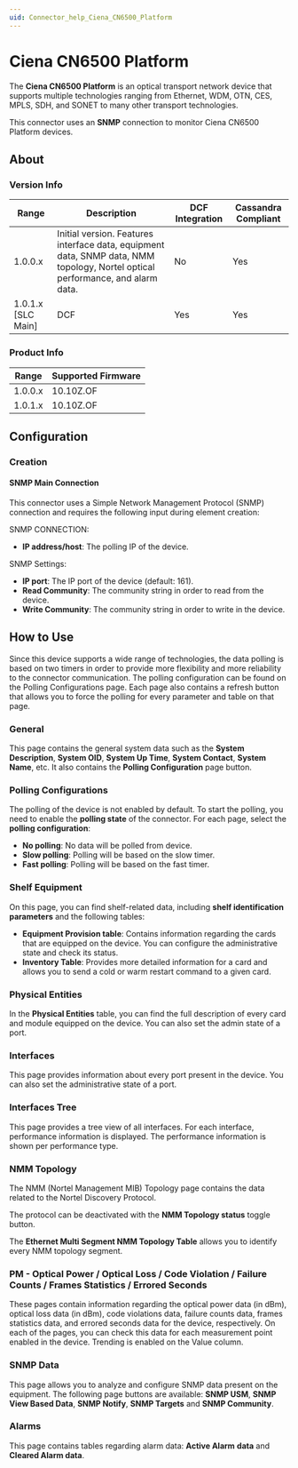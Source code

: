 ```yaml
---
uid: Connector_help_Ciena_CN6500_Platform
---
```


# Ciena CN6500 Platform

The **Ciena CN6500 Platform** is an optical transport network device that supports multiple technologies ranging from Ethernet, WDM, OTN, CES, MPLS, SDH, and SONET to many other transport technologies.

This connector uses an **SNMP** connection to monitor Ciena CN6500 Platform devices.

## About

### Version Info

| **Range**            | **Description**                                                                                                                | **DCF Integration** | **Cassandra Compliant** |
|----------------------|--------------------------------------------------------------------------------------------------------------------------------|---------------------|-------------------------|
| 1.0.0.x              | Initial version. Features interface data, equipment data, SNMP data, NMM topology, Nortel optical performance, and alarm data. | No                  | Yes                     |
| 1.0.1.x \[SLC Main\] | DCF                                                                                                                            | Yes                 | Yes                     |

### Product Info

| **Range** | **Supported Firmware** |
|-----------|------------------------|
| 1.0.0.x   | 10.10Z.OF              |
| 1.0.1.x   | 10.10Z.OF              |

## Configuration

### Creation

#### SNMP Main Connection

This connector uses a Simple Network Management Protocol (SNMP) connection and requires the following input during element creation:

SNMP CONNECTION:

- **IP address/host**: The polling IP of the device.

SNMP Settings:

- **IP port**: The IP port of the device (default: 161).
- **Read Community**: The community string in order to read from the device.
- **Write Community**: The community string in order to write in the device.

## How to Use

Since this device supports a wide range of technologies, the data polling is based on two timers in order to provide more flexibility and more reliability to the connector communication. The polling configuration can be found on the Polling Configurations page. Each page also contains a refresh button that allows you to force the polling for every parameter and table on that page.

### General

This page contains the general system data such as the **System Description**, **System OID**, **System Up Time**, **System Contact**, **System Name**, etc. It also contains the **Polling Configuration** page button.

### Polling Configurations

The polling of the device is not enabled by default. To start the polling, you need to enable the **polling state** of the connector. For each page, select the **polling configuration**:

- **No polling**: No data will be polled from device.
- **Slow polling**: Polling will be based on the slow timer.
- **Fast polling**: Polling will be based on the fast timer.

### Shelf Equipment

On this page, you can find shelf-related data, including **shelf identification parameters** and the following tables:

- **Equipment Provision table**: Contains information regarding the cards that are equipped on the device. You can configure the administrative state and check its status.
- **Inventory Table**: Provides more detailed information for a card and allows you to send a cold or warm restart command to a given card.

### Physical Entities

In the **Physical Entities** table, you can find the full description of every card and module equipped on the device. You can also set the admin state of a port.

### Interfaces

This page provides information about every port present in the device. You can also set the administrative state of a port.

### Interfaces Tree

This page provides a tree view of all interfaces. For each interface, performance information is displayed. The performance information is shown per performance type.

### NMM Topology

The NMM (Nortel Management MIB) Topology page contains the data related to the Nortel Discovery Protocol.

The protocol can be deactivated with the **NMM Topology status** toggle button.

The **Ethernet Multi Segment NMM Topology Table** allows you to identify every NMM topology segment.

### PM - Optical Power / Optical Loss / Code Violation / Failure Counts / Frames Statistics / Errored Seconds

These pages contain information regarding the optical power data (in dBm), optical loss data (in dBm), code violations data, failure counts data, frames statistics data, and errored seconds data for the device, respectively. On each of the pages, you can check this data for each measurement point enabled in the device. Trending is enabled on the Value column.

### SNMP Data

This page allows you to analyze and configure SNMP data present on the equipment. The following page buttons are available: **SNMP USM**, **SNMP View Based Data**, **SNMP Notify**, **SNMP Targets** and **SNMP Community**.

### Alarms

This page contains tables regarding alarm data: **Active Alarm** **data** and **Cleared Alarm data**.
